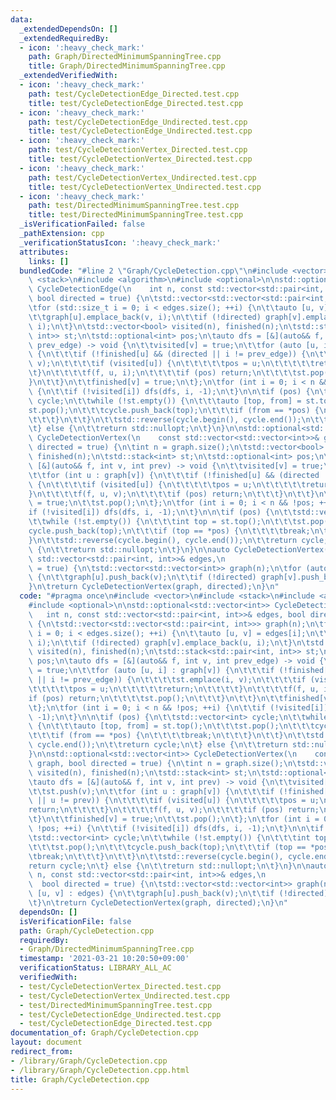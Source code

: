 ```yaml
---
data:
  _extendedDependsOn: []
  _extendedRequiredBy:
  - icon: ':heavy_check_mark:'
    path: Graph/DirectedMinimumSpanningTree.cpp
    title: Graph/DirectedMinimumSpanningTree.cpp
  _extendedVerifiedWith:
  - icon: ':heavy_check_mark:'
    path: test/CycleDetectionEdge_Directed.test.cpp
    title: test/CycleDetectionEdge_Directed.test.cpp
  - icon: ':heavy_check_mark:'
    path: test/CycleDetectionEdge_Undirected.test.cpp
    title: test/CycleDetectionEdge_Undirected.test.cpp
  - icon: ':heavy_check_mark:'
    path: test/CycleDetectionVertex_Directed.test.cpp
    title: test/CycleDetectionVertex_Directed.test.cpp
  - icon: ':heavy_check_mark:'
    path: test/CycleDetectionVertex_Undirected.test.cpp
    title: test/CycleDetectionVertex_Undirected.test.cpp
  - icon: ':heavy_check_mark:'
    path: test/DirectedMinimumSpanningTree.test.cpp
    title: test/DirectedMinimumSpanningTree.test.cpp
  _isVerificationFailed: false
  _pathExtension: cpp
  _verificationStatusIcon: ':heavy_check_mark:'
  attributes:
    links: []
  bundledCode: "#line 2 \"Graph/CycleDetection.cpp\"\n#include <vector>\n#include\
    \ <stack>\n#include <algorithm>\n#include <optional>\n\nstd::optional<std::vector<int>>\
    \ CycleDetectionEdge(\n    int n, const std::vector<std::pair<int, int>>& edges,\
    \ bool directed = true) {\n\tstd::vector<std::vector<std::pair<int, int>>> graph(n);\n\
    \tfor (std::size_t i = 0; i < edges.size(); ++i) {\n\t\tauto [u, v] = edges[i];\n\
    \t\tgraph[u].emplace_back(v, i);\n\t\tif (!directed) graph[v].emplace_back(u,\
    \ i);\n\t}\n\tstd::vector<bool> visited(n), finished(n);\n\tstd::stack<std::pair<int,\
    \ int>> st;\n\tstd::optional<int> pos;\n\tauto dfs = [&](auto&& f, int v, int\
    \ prev_edge) -> void {\n\t\tvisited[v] = true;\n\t\tfor (auto [u, i] : graph[v])\
    \ {\n\t\t\tif (!finished[u] && (directed || i != prev_edge)) {\n\t\t\t\tst.emplace(i,\
    \ v);\n\t\t\t\tif (visited[u]) {\n\t\t\t\t\tpos = u;\n\t\t\t\t\treturn;\n\t\t\t\
    \t}\n\t\t\t\tf(f, u, i);\n\t\t\t\tif (pos) return;\n\t\t\t\tst.pop();\n\t\t\t\
    }\n\t\t}\n\t\tfinished[v] = true;\n\t};\n\tfor (int i = 0; i < n && !pos; ++i)\
    \ {\n\t\tif (!visited[i]) dfs(dfs, i, -1);\n\t}\n\n\tif (pos) {\n\t\tstd::vector<int>\
    \ cycle;\n\t\twhile (!st.empty()) {\n\t\t\tauto [top, from] = st.top();\n\t\t\t\
    st.pop();\n\t\t\tcycle.push_back(top);\n\t\t\tif (from == *pos) {\n\t\t\t\tbreak;\n\
    \t\t\t}\n\t\t}\n\t\tstd::reverse(cycle.begin(), cycle.end());\n\t\treturn cycle;\n\
    \t} else {\n\t\treturn std::nullopt;\n\t}\n}\n\nstd::optional<std::vector<int>>\
    \ CycleDetectionVertex(\n    const std::vector<std::vector<int>>& graph, bool\
    \ directed = true) {\n\tint n = graph.size();\n\tstd::vector<bool> visited(n),\
    \ finished(n);\n\tstd::stack<int> st;\n\tstd::optional<int> pos;\n\tauto dfs =\
    \ [&](auto&& f, int v, int prev) -> void {\n\t\tvisited[v] = true;\n\t\tst.push(v);\n\
    \t\tfor (int u : graph[v]) {\n\t\t\tif (!finished[u] && (directed || u != prev))\
    \ {\n\t\t\t\tif (visited[u]) {\n\t\t\t\t\tpos = u;\n\t\t\t\t\treturn;\n\t\t\t\t\
    }\n\t\t\t\tf(f, u, v);\n\t\t\t\tif (pos) return;\n\t\t\t}\n\t\t}\n\t\tfinished[v]\
    \ = true;\n\t\tst.pop();\n\t};\n\tfor (int i = 0; i < n && !pos; ++i) {\n\t\t\
    if (!visited[i]) dfs(dfs, i, -1);\n\t}\n\n\tif (pos) {\n\t\tstd::vector<int> cycle;\n\
    \t\twhile (!st.empty()) {\n\t\t\tint top = st.top();\n\t\t\tst.pop();\n\t\t\t\
    cycle.push_back(top);\n\t\t\tif (top == *pos) {\n\t\t\t\tbreak;\n\t\t\t}\n\t\t\
    }\n\t\tstd::reverse(cycle.begin(), cycle.end());\n\t\treturn cycle;\n\t} else\
    \ {\n\t\treturn std::nullopt;\n\t}\n}\n\nauto CycleDetectionVertex(int n, const\
    \ std::vector<std::pair<int, int>>& edges,\n                          bool directed\
    \ = true) {\n\tstd::vector<std::vector<int>> graph(n);\n\tfor (auto [u, v] : edges)\
    \ {\n\t\tgraph[u].push_back(v);\n\t\tif (!directed) graph[v].push_back(u);\n\t\
    }\n\treturn CycleDetectionVertex(graph, directed);\n}\n"
  code: "#pragma once\n#include <vector>\n#include <stack>\n#include <algorithm>\n\
    #include <optional>\n\nstd::optional<std::vector<int>> CycleDetectionEdge(\n \
    \   int n, const std::vector<std::pair<int, int>>& edges, bool directed = true)\
    \ {\n\tstd::vector<std::vector<std::pair<int, int>>> graph(n);\n\tfor (std::size_t\
    \ i = 0; i < edges.size(); ++i) {\n\t\tauto [u, v] = edges[i];\n\t\tgraph[u].emplace_back(v,\
    \ i);\n\t\tif (!directed) graph[v].emplace_back(u, i);\n\t}\n\tstd::vector<bool>\
    \ visited(n), finished(n);\n\tstd::stack<std::pair<int, int>> st;\n\tstd::optional<int>\
    \ pos;\n\tauto dfs = [&](auto&& f, int v, int prev_edge) -> void {\n\t\tvisited[v]\
    \ = true;\n\t\tfor (auto [u, i] : graph[v]) {\n\t\t\tif (!finished[u] && (directed\
    \ || i != prev_edge)) {\n\t\t\t\tst.emplace(i, v);\n\t\t\t\tif (visited[u]) {\n\
    \t\t\t\t\tpos = u;\n\t\t\t\t\treturn;\n\t\t\t\t}\n\t\t\t\tf(f, u, i);\n\t\t\t\t\
    if (pos) return;\n\t\t\t\tst.pop();\n\t\t\t}\n\t\t}\n\t\tfinished[v] = true;\n\
    \t};\n\tfor (int i = 0; i < n && !pos; ++i) {\n\t\tif (!visited[i]) dfs(dfs, i,\
    \ -1);\n\t}\n\n\tif (pos) {\n\t\tstd::vector<int> cycle;\n\t\twhile (!st.empty())\
    \ {\n\t\t\tauto [top, from] = st.top();\n\t\t\tst.pop();\n\t\t\tcycle.push_back(top);\n\
    \t\t\tif (from == *pos) {\n\t\t\t\tbreak;\n\t\t\t}\n\t\t}\n\t\tstd::reverse(cycle.begin(),\
    \ cycle.end());\n\t\treturn cycle;\n\t} else {\n\t\treturn std::nullopt;\n\t}\n\
    }\n\nstd::optional<std::vector<int>> CycleDetectionVertex(\n    const std::vector<std::vector<int>>&\
    \ graph, bool directed = true) {\n\tint n = graph.size();\n\tstd::vector<bool>\
    \ visited(n), finished(n);\n\tstd::stack<int> st;\n\tstd::optional<int> pos;\n\
    \tauto dfs = [&](auto&& f, int v, int prev) -> void {\n\t\tvisited[v] = true;\n\
    \t\tst.push(v);\n\t\tfor (int u : graph[v]) {\n\t\t\tif (!finished[u] && (directed\
    \ || u != prev)) {\n\t\t\t\tif (visited[u]) {\n\t\t\t\t\tpos = u;\n\t\t\t\t\t\
    return;\n\t\t\t\t}\n\t\t\t\tf(f, u, v);\n\t\t\t\tif (pos) return;\n\t\t\t}\n\t\
    \t}\n\t\tfinished[v] = true;\n\t\tst.pop();\n\t};\n\tfor (int i = 0; i < n &&\
    \ !pos; ++i) {\n\t\tif (!visited[i]) dfs(dfs, i, -1);\n\t}\n\n\tif (pos) {\n\t\
    \tstd::vector<int> cycle;\n\t\twhile (!st.empty()) {\n\t\t\tint top = st.top();\n\
    \t\t\tst.pop();\n\t\t\tcycle.push_back(top);\n\t\t\tif (top == *pos) {\n\t\t\t\
    \tbreak;\n\t\t\t}\n\t\t}\n\t\tstd::reverse(cycle.begin(), cycle.end());\n\t\t\
    return cycle;\n\t} else {\n\t\treturn std::nullopt;\n\t}\n}\n\nauto CycleDetectionVertex(int\
    \ n, const std::vector<std::pair<int, int>>& edges,\n                        \
    \  bool directed = true) {\n\tstd::vector<std::vector<int>> graph(n);\n\tfor (auto\
    \ [u, v] : edges) {\n\t\tgraph[u].push_back(v);\n\t\tif (!directed) graph[v].push_back(u);\n\
    \t}\n\treturn CycleDetectionVertex(graph, directed);\n}\n"
  dependsOn: []
  isVerificationFile: false
  path: Graph/CycleDetection.cpp
  requiredBy:
  - Graph/DirectedMinimumSpanningTree.cpp
  timestamp: '2021-03-21 10:20:50+09:00'
  verificationStatus: LIBRARY_ALL_AC
  verifiedWith:
  - test/CycleDetectionVertex_Directed.test.cpp
  - test/CycleDetectionVertex_Undirected.test.cpp
  - test/DirectedMinimumSpanningTree.test.cpp
  - test/CycleDetectionEdge_Undirected.test.cpp
  - test/CycleDetectionEdge_Directed.test.cpp
documentation_of: Graph/CycleDetection.cpp
layout: document
redirect_from:
- /library/Graph/CycleDetection.cpp
- /library/Graph/CycleDetection.cpp.html
title: Graph/CycleDetection.cpp
---
```

